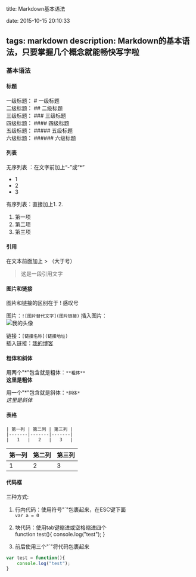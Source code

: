 title: Markdown基本语法 

date: 2015-10-15 20:10:33 

tags: markdown
description: Markdown的基本语法，只要掌握几个概念就能畅快写字啦
---
### 基本语法

#### 标题
一级标题： # 一级标题  
二级标题： ## 二级标题  
三级标题： ### 三级标题    
四级标题： #### 四级标题  
五级标题： ##### 五级标题  
六级标题： ###### 六级标题

#### 列表
无序列表 ：在文字前加上“-”或“*”  
* 1  
* 2  
* 3
  
有序列表：直接加上1. 2.  
1. 第一项  
2. 第二项  
3. 第三项  


#### 引用
在文本前面加上 > （大于号）
 > 这是一段引用文字

#### 图片和链接
图片和链接的区别在于 ! 感叹号

图片：`![图片替代文字](图片链接)`
插入图片：  
![我的头像](http://tp4.sinaimg.cn/1836010911/180/5614933698/1)

链接：`[链接名称](链接地址)`  
插入链接：[我的博客](luopq.com)


#### 粗体和斜体
用两个"\*"包含就是粗体：`**粗体**`  
**这里是粗体**  

用一个"\*"包含就是斜体：`*斜体*`  
*这里是斜体*

#### 表格
	| 第一列 | 第二列 | 第三列 |
	|-------|-------|-------|
	|   1   |   2   |   3   |
| 第一列 | 第二列 | 第三列|  
| ------- | ------- | -------|  
|   1   |   2   |   3   |	


#### 代码框
三种方式:  
1. 行内代码：使用符号"\`"包裹起来，在ESC键下面  
	`var a = 0`  
2. 块代码：使用tab键缩进或空格缩进四个    
		function test(){
			console.log("test");
		}   

3. 前后使用三个"\`"将代码包裹起来  
``` javascript
var test = function(){
	console.log("test");
}
```
    
